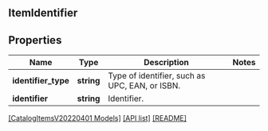 ## ItemIdentifier

## Properties

Name | Type | Description | Notes
------------ | ------------- | ------------- | -------------
**identifier_type** | **string** | Type of identifier, such as UPC, EAN, or ISBN. |
**identifier** | **string** | Identifier. |

[[CatalogItemsV20220401 Models]](../) [[API list]](../../Api) [[README]](../../../README.md)
